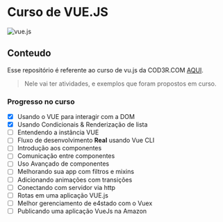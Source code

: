 # Curso de VUE.JS

![vue.js](https://miro.medium.com/max/2000/1*ACR0gj0wbx91V_xgURifWg.png)

## Conteudo

Esse repositório é referente ao curso de vu.js da COD3R.COM [AQUI](https://www.udemy.com/share/101Wwu3@cVPhizRZ8VXJm3kHkxMQMDsa9RnC7QOD6aWgxeGv-pEGp8-odhkSk57xX_YQNtol/).

> Nele vai ter atividades, e exemplos que foram propostos em curso.

### Progresso no curso

- [x] Usando o VUE para interagir com a DOM
- [x] Usando Condicionais & Renderização de lista
- [ ] Entendendo a instância VUE
- [ ] Fluxo de desenvolvimento **Real** usando Vue CLI
- [ ] Introdução aos componentes
- [ ] Comunicação entre componentes
- [ ] Uso Avançado de componentes
- [ ] Melhorando sua app com filtros e mixins
- [ ] Adicionando animações com transições
- [ ] Conectando com servidor via http
- [ ] Rotas em uma aplicação VUE.js
- [ ] Melhor gerenciamento de e4stado com o Vuex
- [ ] Publicando uma aplicação VueJs na Amazon
